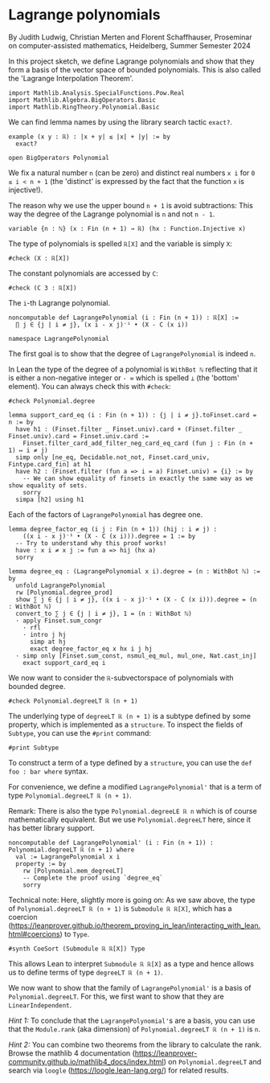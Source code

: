 # Lagrange polynomials

By Judith Ludwig, Christian Merten and Florent Schaffhauser,
Proseminar on computer-assisted mathematics,
Heidelberg, Summer Semester 2024

In this project sketch, we define Lagrange polynomials and show that they form a basis of the vector space of bounded polynomials. This is also called the 'Lagrange Interpolation Theorem'.

```lean
import Mathlib.Analysis.SpecialFunctions.Pow.Real
import Mathlib.Algebra.BigOperators.Basic
import Mathlib.RingTheory.Polynomial.Basic
```

We can find lemma names by using the library search tactic `exact?`.

```lean
example (x y : ℝ) : |x + y| ≤ |x| + |y| := by
  exact?

open BigOperators Polynomial
```

We fix a natural number `n` (can be zero) and distinct real numbers `x i` for `0 ≤ i < n + 1` (the 'distinct' is expressed by the fact that the function `x` is injective!).

The reason why we use the upper bound `n + 1` is avoid subtractions: This way the degree of the Lagrange polynomial is `n` and not `n - 1`.

```lean
variable {n : ℕ} (x : Fin (n + 1) → ℝ) (hx : Function.Injective x)
```

The type of polynomials is spelled `ℝ[X]` and the variable is simply `X`:

```lean
#check (X : ℝ[X])
```

The constant polynomials are accessed by `C`:

```lean
#check (C 3 : ℝ[X])
```

The `i`-th Lagrange polynomial.

```lean
noncomputable def LagrangePolynomial (i : Fin (n + 1)) : ℝ[X] :=
  ∏ j ∈ {j | i ≠ j}, (x i - x j)⁻¹ • (X - C (x i))

namespace LagrangePolynomial
```

The first goal is to show that the degree of `LagrangePolynomial` is indeed `n`.

In Lean the type of the degree of a polynomial is `WithBot ℕ` reflecting that it is either a non-negative integer or `- ∞` which is spelled `⊥` (the 'bottom' element). You can always check this with `#check`:

```lean
#check Polynomial.degree

lemma support_card_eq (i : Fin (n + 1)) : {j | i ≠ j}.toFinset.card = n := by
  have h1 : (Finset.filter _ Finset.univ).card + (Finset.filter _ Finset.univ).card = Finset.univ.card :=
    Finset.filter_card_add_filter_neg_card_eq_card (fun j : Fin (n + 1) ↦ i ≠ j)
  simp only [ne_eq, Decidable.not_not, Finset.card_univ, Fintype.card_fin] at h1
  have h2 : (Finset.filter (fun a => i = a) Finset.univ) = {i} := by
    -- We can show equality of finsets in exactly the same way as we show equality of sets.
    sorry
  simpa [h2] using h1
```

Each of the factors of `LagrangePolynomial` has degree one.

```lean
lemma degree_factor_eq (i j : Fin (n + 1)) (hij : i ≠ j) :
    ((x i - x j)⁻¹ • (X - C (x i))).degree = 1 := by
  -- Try to understand why this proof works!
  have : x i ≠ x j := fun a => hij (hx a)
  sorry

lemma degree_eq : (LagrangePolynomial x i).degree = (n : WithBot ℕ) := by
  unfold LagrangePolynomial
  rw [Polynomial.degree_prod]
  show ∑ j ∈ {j | i ≠ j}, ((x i - x j)⁻¹ • (X - C (x i))).degree = (n : WithBot ℕ)
  convert_to ∑ j ∈ {j | i ≠ j}, 1 = (n : WithBot ℕ)
  · apply Finset.sum_congr
    · rfl
    · intro j hj
      simp at hj
      exact degree_factor_eq x hx i j hj
  · simp only [Finset.sum_const, nsmul_eq_mul, mul_one, Nat.cast_inj]
    exact support_card_eq i
```

We now want to consider the `ℝ`-subvectorspace of polynomials with bounded degree.

```lean
#check Polynomial.degreeLT ℝ (n + 1)
```

The underlying type of `degreeLT ℝ (n + 1)` is a subtype defined by some property,
which is implemented as a `structure`. To inspect the fields of `Subtype`,
you can use the `#print` command:

```lean
#print Subtype
```

To construct a term of a type defined by a `structure`, you can use the `def foo : bar where` syntax.

For convenience, we define a modified `LagrangePolynomial'` that is a term of type
`Polynomial.degreeLT ℝ (n + 1)`.

Remark: There is also the type `Polynomial.degreeLE ℝ n` which is of course mathematically
equivalent. But we use `Polynomial.degreeLT` here, since it has better library support.

```lean
noncomputable def LagrangePolynomial' (i : Fin (n + 1)) : Polynomial.degreeLT ℝ (n + 1) where
  val := LagrangePolynomial x i
  property := by
    rw [Polynomial.mem_degreeLT]
    -- Complete the proof using `degree_eq`
    sorry
```

Technical note: Here, slightly more is going on: As we saw above, the type of `Polynomial.degreeLT ℝ (n + 1)` is `Submodule ℝ ℝ[X]`, which has a coercion (https://leanprover.github.io/theorem_proving_in_lean/interacting_with_lean.html#coercions) to `Type`.

```lean
#synth CoeSort (Submodule ℝ ℝ[X]) Type
```

This allows Lean to interpret `Submodule ℝ ℝ[X]` as a type and hence allows us to define terms of type `degreeLT ℝ (n + 1)`.

We now want to show that the family of `LagrangePolynomial'` is a basis of `Polynomial.degreeLT`. For this, we first want to show that they are `LinearIndependent`.

*Hint 1:* To conclude that the `LagrangePolynomial'`s are a basis, you can use that the `Module.rank` (aka dimension) of `Polynomial.degreeLT ℝ (n + 1)` is `n`.

*Hint 2:* You can combine two theorems from the library to calculate the rank. Browse the mathlib 4 documentation (https://leanprover-community.github.io/mathlib4_docs/index.html)
on `Polynomial.degreeLT` and search via `loogle` (https://loogle.lean-lang.org/) for related results.
